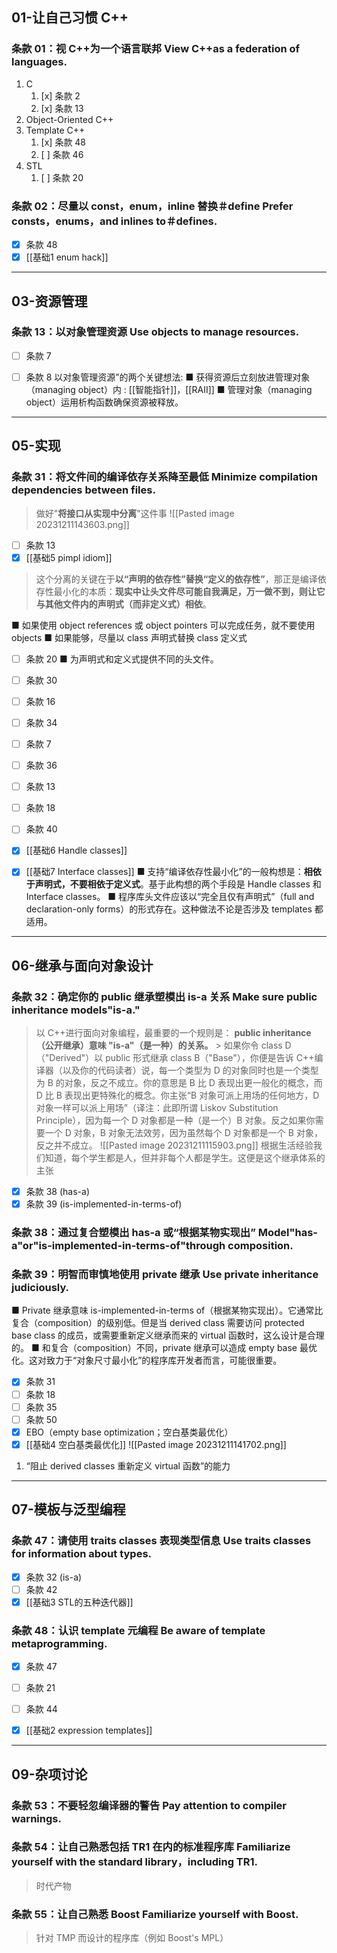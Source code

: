 
## 01-让自己习惯 C++
### 条款 01：视 C++为一个语言联邦 View C++as a federation of languages.
1. C
	1. [x] 条款 2
	2. [x] 条款 13
2. Object-Oriented C++
3. Template C++
	1. [x] 条款 48
	2. [ ] 条款 46
4. STL
	1. [ ] 条款 20
### 条款 02：尽量以 const，enum，inline 替换＃define Prefer consts，enums，and inlines to＃defines.
+ [x] 条款 48
+ [x] [[基础1 enum hack]]

---
## 03-资源管理
### 条款 13：以对象管理资源 Use objects to manage resources.
+ [ ] 条款 7
+ [ ] 条款 8
以对象管理资源”的两个关键想法:
■ 获得资源后立刻放进管理对象（managing object）内 : [[智能指针]]，[[RAII]]
■ 管理对象（managing object）运用析构函数确保资源被释放。


---
## 05-实现
### 条款 31：将文件间的编译依存关系降至最低 Minimize compilation dependencies between files.
> 做好"**将接口从实现中分离**"这件事
![[Pasted image 20231211143603.png]]
+ [ ] 条款 13
+ [x] [[基础5 pimpl idiom]]
> 这个分离的关键在于**以“声明的依存性”替换“定义的依存性”**，那正是编译依存性最小化的本质：**现实中让头文件尽可能自我满足，万一做不到，则让它与其他文件内的声明式（而非定义式）相依**。

■ 如果使用 object references 或 object pointers 可以完成任务，就不要使用 objects
■ 如果能够，尽量以 class 声明式替换 class 定义式
+ [ ] 条款 20
■ 为声明式和定义式提供不同的头文件。
+ [ ] 条款 30
+ [ ] 条款 16
+ [ ] 条款 34
+ [ ] 条款 7
+ [ ] 条款 36
+ [ ] 条款 13
+ [ ] 条款 18
+ [ ] 条款 40
+ [x] [[基础6 Handle classes]]
+ [x] [[基础7 Interface classes]]
■ 支持“编译依存性最小化”的一般构想是：**相依于声明式，不要相依于定义式**。基于此构想的两个手段是 Handle classes 和 Interface classes。
■ 程序库头文件应该以“完全且仅有声明式”（full and declaration-only forms）的形式存在。这种做法不论是否涉及 templates 都适用。








---
## 06-继承与面向对象设计
### 条款 32：确定你的 public 继承塑模出 is-a 关系 Make sure public inheritance models"is-a."
> 以 C++进行面向对象编程，最重要的一个规则是：
> 	**public inheritance（公开继承）意味 "is-a"（是一种）的关系。**
> 		> 如果你令 class D（"Derived"）以 public 形式继承 class B（"Base"），你便是告诉 C++编译器（以及你的代码读者）说，每一个类型为 D 的对象同时也是一个类型为 B 的对象，反之不成立。你的意思是 B 比 D 表现出更一般化的概念，而 D 比 B 表现出更特殊化的概念。你主张“B 对象可派上用场的任何地方，D 对象一样可以派上用场”（译注：此即所谓 Liskov Substitution Principle），因为每一个 D 对象都是一种（是一个）B 对象。反之如果你需要一个 D 对象，B 对象无法效劳，因为虽然每个 D 对象都是一个 B 对象，反之并不成立。
> ![[Pasted image 20231211115903.png]]
> 根据生活经验我们知道，每个学生都是人，但并非每个人都是学生。这便是这个继承体系的主张

+ [x] 条款 38 (has-a)
+ [x] 条款 39 (is-implemented-in-terms-of)
### 条款 38：通过复合塑模出 has-a 或“根据某物实现出” Model"has-a"or"is-implemented-in-terms-of"through composition.
### 条款 39：明智而审慎地使用 private 继承 Use private inheritance judiciously.
■ Private 继承意味 is-implemented-in-terms of（根据某物实现出）。它通常比复合（composition）的级别低。但是当 derived class 需要访问 protected base class 的成员，或需要重新定义继承而来的 virtual 函数时，这么设计是合理的。
■ 和复合（composition）不同，private 继承可以造成 empty base 最优化。这对致力于“对象尺寸最小化”的程序库开发者而言，可能很重要。
+ [x] 条款 31
+ [ ] 条款 18
+ [ ] 条款 35
+ [ ] 条款 50
+ [x] EBO（empty base optimization；空白基类最优化）
+ [x] [[基础4 空白基类最优化]]
![[Pasted image 20231211141702.png]]
1. “阻止 derived classes 重新定义 virtual 函数”的能力


---

## 07-模板与泛型编程
### 条款 47：请使用 traits classes 表现类型信息 Use traits classes for information about types.
+ [x] 条款 32 (is-a)
+ [ ] 条款 42
+ [x] [[基础3 STL的五种迭代器]]
### 条款 48：认识 template 元编程 Be aware of template metaprogramming.
+ [x] 条款 47
+ [ ] 条款 21
+ [ ] 条款 44
+ [x] [[基础2 expression templates]]


---

## 09-杂项讨论
### 条款 53：不要轻忽编译器的警告 Pay attention to compiler warnings.
### 条款 54：让自己熟悉包括 TR1 在内的标准程序库 Familiarize yourself with the standard library，including TR1.
> 时代产物
### 条款 55：让自己熟悉 Boost Familiarize yourself with Boost.
> 针对 TMP 而设计的程序库（例如 Boost's MPL）
